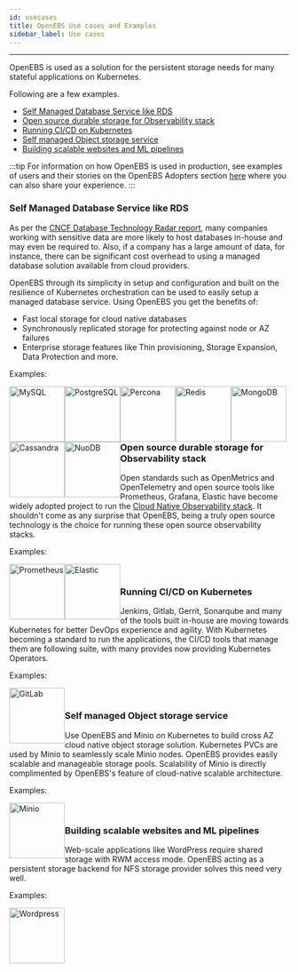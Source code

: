 ```yaml
---
id: usecases
title: OpenEBS Use cases and Examples
sidebar_label: Use cases
---
```


---

OpenEBS is used as a solution for the persistent storage needs for many stateful applications on Kubernetes.

Following are a few examples.

- [Self Managed Database Service like RDS](#self-managed-database-service-like-rds)
- [Open source durable storage for Observability stack](#open-source-durable-storage-for-observability-stack)
- [Running CI/CD on Kubernetes](#running-ci-cd-on-kubernetes)
- [Self managed Object storage service](#self-managed-object-storage-service)
- [Building scalable websites and ML pipelines](#building-scalable-websites-and-ml-pipelines)

:::tip
For information on how OpenEBS is used in production, see examples of users and their stories on the OpenEBS Adopters section [here](https://github.com/openebs/openebs/blob/master/ADOPTERS.md) where you can also share your experience.
:::

### Self Managed Database Service like RDS

As per the [CNCF Database Technology Radar report](https://radar.cncf.io/2020-11-database-storage), many companies working with sensitive data are more likely to host databases in-house and may even be required to. Also, if a company has a large amount of data, for instance, there can be significant cost overhead to using a managed database solution available from cloud providers.

OpenEBS through its simplicity in setup and configuration and built on the resilience of Kubernetes orchestration can be used to easily setup a managed database service. Using OpenEBS you get the benefits of:

- Fast local storage for cloud native databases
- Synchronously replicated storage for protecting against node or AZ failures
- Enterprise storage features like Thin provisioning, Storage Expansion, Data Protection and more.

Examples:

<div class="row stateful-applications_row">
  <div class="">
	<a href="/docs/next/mysql.html" target="_blank">
		<img src="/docs/assets/a-mysql.png" alt="MySQL" style="float:left;width:100px;" />
	</a>
  </div>  
  <div class="">
	<a href="/docs/next/postgres.html" target="_blank">
		<img src="/docs/assets/a-postgres.png" alt="PostgreSQL" style="float:left;width:100px;" />
	</a>
  </div>
  <div class="">
	<a href="/docs/next/percona.html" target="_blank">
		<img src="/docs/assets/a-percona.png" alt="Percona" style="float:left;width:100px;" />
	</a>
  </div>
  <div class="">
	<a href="/docs/next/redis.html" target="_blank">
		<img src="/docs/assets/a-redis.png" alt="Redis" style="float:left;width:100px;" />
	</a>
  </div>  
  <div class="">
	<a href="/docs/next/mongo.html" target="_blank">
		<img src="/docs/assets/svg/a-mongo.svg" alt="MongoDB" style="float:left;width:100px;" />
	</a>
  </div>
  <div class="">
	<a href="/docs/next/cassandra.html" target="_blank">
		<img src="/docs/assets/a-cassandra.png" alt="Cassandra" style="float:left;width:100px;" />
	</a>
  </div>
  <div class="">
	<a href="/docs/next/nuodb.html" target="_blank">
		<img src="/docs/assets/a-nuodb.png" alt="NuoDB" style="float:left;width:100px;" />
	</a>
  </div>
</div>
<br />

### Open source durable storage for Observability stack

Open standards such as OpenMetrics and OpenTelemetry and open source tools like Prometheus, Grafana, Elastic have become widely adopted project to run the [Cloud Native Observability stack](https://radar.cncf.io/2020-09-observability). It shouldn't come as any surprise that OpenEBS, being a truly open source technology is the choice for running these open source observability stacks.

Examples:

<div class="row stateful-applications_row">
  <div class="">
	<a href="/docs/next/prometheus.html" target="_blank">
		<img src="/docs/assets/a-prometheus.png" alt="Prometheus" style="float:left;width:100px;" />
	</a>
  </div>
  <div class="">
	<a href="/docs/next/elasticsearch.html" target="_blank">
		<img src="/docs/assets/a-elastic.png" alt="Elastic" style="float:left;width:100px;" />
	</a>
  </div>
</div>
<br />

### Running CI/CD on Kubernetes

Jenkins, Gitlab, Gerrit, Sonarqube and many of the tools built in-house are moving towards Kubernetes for better DevOps experience and agility. With Kubernetes becoming a standard to run the applications, the CI/CD tools that manage them are following suite, with many provides now providing Kubernetes Operators.

Examples:

<div class="row stateful-applications_row">
  <div class="">
	<a href="/docs/next/gitlab.html" target="_blank">
		<img src="/docs/assets/a-gitlab.png" alt="GitLab" style="float:left;width:100px;" />
	</a>
  </div>
</div>
<br />

### Self managed Object storage service

Use OpenEBS and Minio on Kubernetes to build cross AZ cloud native object storage solution. Kubernetes PVCs are used by Minio to seamlessly scale Minio nodes. OpenEBS provides easily scalable and manageable storage pools. Scalability of Minio is directly complimented by OpenEBS's feature of cloud-native scalable architecture.

Examples:

<div class="row stateful-applications_row">
  <div class="">
	<a href="/docs/next/minio.html" target="_blank">
		<img src="/docs/assets/a-minio.png" alt="Minio" style="float:left;width:100px;" />
	</a>
  </div>
</div>
<br />

### Building scalable websites and ML pipelines

Web-scale applications like WordPress require shared storage with RWM access mode. OpenEBS acting as a persistent storage backend for NFS storage provider solves this need very well.

Examples:

<div class="row stateful-applications_row">
  <div class="">
	<a href="/docs/next/rwm.html" target="_blank">
		<img src="/docs/assets/a-nfs.png" alt="Wordpress" style="float:left;width:100px;" />
	</a>
  </div>
</div>

<br />
<br />
